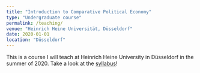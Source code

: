 ```yaml
---
title: "Introduction to Comparative Political Economy"
type: "Undergraduate course"
permalink: /teaching/
venue: "Heinrich Heine Universität, Düsseldorf"
date: 2020-01-01
location: "Düsseldorf"
---
```


This is a course I will teach at Heinrich Heine University in Düsseldorf in the summer of 2020. Take a look at the [syllabus](https://github.com/tseidl/timoseidl/CPE/Syllabus_CPE_Seidl.pdf)! 

